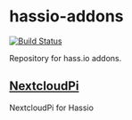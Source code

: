 # hassio-addons
[![Build Status](https://travis-ci.org/guandalf/hassio-addons.svg?branch=master)](https://travis-ci.org/guandalf/hassio-addons)

Repository for hass.io addons.

## [NextcloudPi](https://github.com/guandalf/hassio-addons/tree/master/nextcloudpi)

NextcloudPi for Hassio

